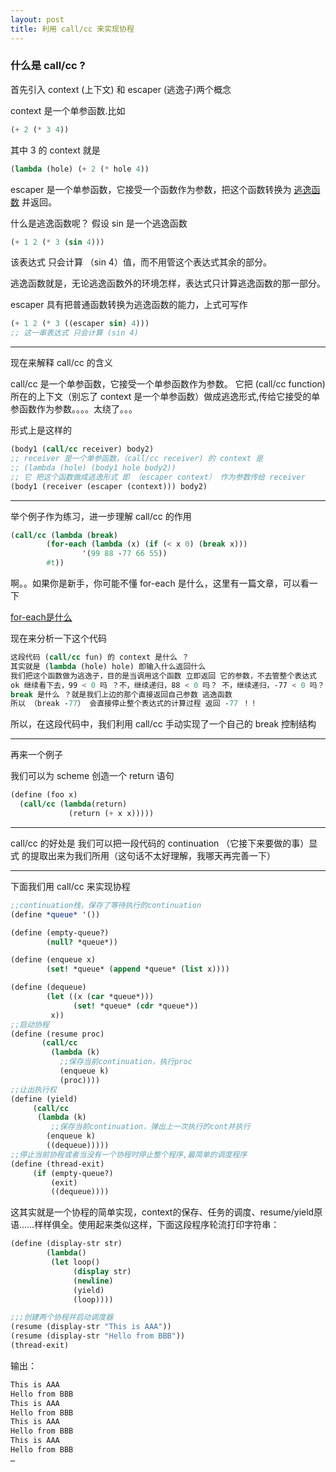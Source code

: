 ```yaml
---
layout: post
title: 利用 call/cc 来实现协程
---
```


### 什么是 call/cc ?

首先引入 context (上下文) 和 escaper (逃逸子)两个概念

context 是一个单参函数.比如

``` scheme
(+ 2 (* 3 4))
```

其中 3 的 context 就是

```scheme
(lambda (hole) (+ 2 (* hole 4))
```

escaper 是一个单参函数，它接受一个函数作为参数，把这个函数转换为 <u>逃逸函数</u> 并返回。

什么是逃逸函数呢？ 
假设 sin 是一个逃逸函数               

```scheme
(+ 1 2 (* 3 (sin 4)))
```

该表达式 只会计算 （sin 4）值，而不用管这个表达式其余的部分。

逃逸函数就是，无论逃逸函数外的环境怎样，表达式只计算逃逸函数的那一部分。

escaper 具有把普通函数转换为逃逸函数的能力，上式可写作

``` scheme
(+ 1 2 (* 3 ((escaper sin) 4)))
;; 这一串表达式 只会计算 (sin 4)
```

---

现在来解释 call/cc 的含义

call/cc 是一个单参函数，它接受一个单参函数作为参数。
它把 (call/cc function) 所在的上下文（别忘了 context 是一个单参函数）做成逃逸形式,传给它接受的单参函数作为参数。。。。太绕了。。。

形式上是这样的

``` scheme
(body1 (call/cc receiver) body2)
;; receiver 是一个单参函数，（call/cc receiver) 的 context 是 
;; (lambda (hole) (body1 hole body2))
;; 它 把这个函数做成逃逸形式 即 （escaper context） 作为参数传给 receiver
(body1 (receiver (escaper (context))) body2)
```

---

举个例子作为练习，进一步理解 call/cc 的作用

``` scheme
(call/cc (lambda (break)
        (for-each (lambda (x) (if (< x 0) (break x)))
                '(99 88 -77 66 55))
        #t))
```

啊。。如果你是新手，你可能不懂 for-each 是什么，这里有一篇文章，可以看一下

[for-each是什么](https://blog.csdn.net/keyboardOTA/article/details/39910043)

现在来分析一下这个代码

``` scheme
这段代码 (call/cc fun) 的 context 是什么 ？
其实就是 (lambda (hole) hole) 即输入什么返回什么
我们把这个函数做为逃逸子，目的是当调用这个函数 立即返回 它的参数，不去管整个表达式
ok 继续看下去，99 < 0 吗 ？不，继续递归，88 < 0 吗？ 不，继续递归，-77 < 0 吗？ 是的 调用（break -77）
break 是什么 ？就是我们上边的那个直接返回自己参数 逃逸函数 
所以 （break -77） 会直接停止整个表达式的计算过程 返回 -77 ！！
```

所以，在这段代码中，我们利用 call/cc 手动实现了一个自己的 break 控制结构

---

再来一个例子

我们可以为 scheme 创造一个 return 语句

``` scheme
(define (foo x)
  (call/cc (lambda(return)
             (return (+ x x)))))
```

---

call/cc 的好处是 我们可以把一段代码的 continuation （它接下来要做的事）显式 的提取出来为我们所用（这句话不太好理解，我哪天再完善一下）

---

下面我们用 call/cc 来实现协程

```scheme
;;continuation栈，保存了等待执行的continuation
(define *queue* '())

(define (empty-queue?)
        (null? *queue*))

(define (enqueue x)
        (set! *queue* (append *queue* (list x))))

(define (dequeue)
        (let ((x (car *queue*)))
              (set! *queue* (cdr *queue*))
         x))
;;启动协程
(define (resume proc)
       (call/cc
         (lambda (k)
           ;;保存当前continuation，执行proc
           (enqueue k)
           (proc))))
;;让出执行权
(define (yield)
     (call/cc
      (lambda (k)
         ;;保存当前continuation，弹出上一次执行的cont并执行
        (enqueue k)
        ((dequeue)))))
;;停止当前协程或者当没有一个协程时停止整个程序,最简单的调度程序
(define (thread-exit)
     (if (empty-queue?)
         (exit)
         ((dequeue))))
```

 这其实就是一个协程的简单实现，context的保存、任务的调度、resume/yield原语……样样俱全。使用起来类似这样，下面这段程序轮流打印字符串：

```scheme
(define (display-str str)
        (lambda()
         (let loop()
              (display str)
              (newline)
              (yield)
              (loop))))

;;;创建两个协程并启动调度器
(resume (display-str "This is AAA"))
(resume (display-str "Hello from BBB"))
(thread-exit)
```

输出：

```scheme
This is AAA
Hello from BBB
This is AAA
Hello from BBB
This is AAA
Hello from BBB
This is AAA
Hello from BBB
…
```

